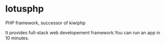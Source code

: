 lotusphp
========

PHP framework, successor of kiwiphp

It provides full-stack web developement framework.You can run an app in 10 minutes.
